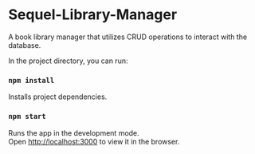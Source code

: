 # Sequel-Library-Manager
A book library manager that utilizes CRUD operations to interact with the database.

In the project directory, you can run:

### `npm install`

Installs project dependencies. 

### `npm start`

Runs the app in the development mode.<br />
Open [http://localhost:3000](http://localhost:3000) to view it in the browser.
